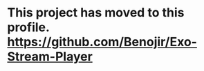 # This project has moved to this profile. <a href="https://github.com/Benojir/Exo-Stream-Player">https://github.com/Benojir/Exo-Stream-Player</a>
